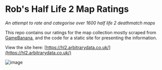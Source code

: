 # Rob's Half Life 2 Map Ratings
*An attempt to rate and categorise over 1600 half life 2 deathmatch maps*

This repo contains our ratings for the map collection mostly scraped from [GameBanana](https://gamebanana.com/mods/cats/5328), and the code for a static site for presenting the information.

View the site here: [https://hl2.arbitrarydata.co.uk/](https://hl2.arbitrarydata.co.uk/)

![image](https://i.imgur.com/eJRUOk9.png)

